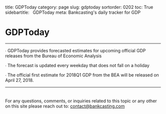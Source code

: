 ﻿title: GDPToday
category: page
slug: gdptoday
sortorder: 0202
toc: True
sidebartitle: &nbsp; GDPToday
meta: Bankcasting's daily tracker for GDP

<script src="http://ajax.googleapis.com/ajax/libs/jquery/2.1.4/jquery.min.js"></script>
<script src="js/jquery.csv.min.js"></script>
<script type="text/javascript" src="http://www.google.com/jsapi"></script>

<script type="text/javascript"> // load the visualisation API
  google.load('visualization', '1', { packages: ['corechart', 'controls'] });
</script>
<script type="text/javascript">
function drawVisualization() {
   $.get("data/ifr.csv?q="+Math.random(), function(csvString) {
      var arrayData = $.csv.toArrays(csvString, {onParseValue: $.csv.hooks.castToScalar});
      var data = new google.visualization.arrayToDataTable(arrayData);
      var chartwidth = $('#chartparent').width();
      var crt_ertdlyYY = new google.visualization.ChartWrapper({
         chartType: 'LineChart',
         containerId: 'crt_ertdlyYY',
         dataTable: data,
         options:{
            width: chartwidth, height: 450,
            chartArea: {'width': '80%','height': '70%'},
            title: 'Bankcasting 2018Q1 GDP Daily Estimate',
            legend: 'bottom',
            titleTextStyle : {color: 'black', fontSize: 20},
            vAxis: {viewWindow: {min: 0, max: 3.2}, format: '0.0', title: 'Annualized Growth Rate (%)'},
            series: {
               0: { color: '#529ecc' }
            }
         }
      });
      crt_ertdlyYY.draw();
   });
}
google.setOnLoadCallback(drawVisualization)
</script>

# GDPToday
---

&#8729; GDPToday provides forecasted estimates for upcoming official GDP releases from the Bureau of Economic Analysis

&#8729; The forecast is updated every weekday that does not fall on a holiday

&#8729; The official first estimate for 2018Q1 GDP from the BEA will be released on April 27, 2018. <!--The current annualized estimate for 2018Q1 GDP as of March 29, 2018 is +2.63%. The current three-year forecast for GDP is +7.61%. The current three-year severe forecast for GDP is -4.98%. -->

---

<div id="crt_ertdlyYY" style="margin-top:-10px"></div>
<br>
<!--
<img src="/img/GDPToday/GDPToday3Year.PNG" width="100%" alt="Latest GDPToday Three-year Forecast" class="technical-diagram">
<img src="/img/GDPToday/GDPToday.PNG" width="100%" alt="Latest GDPToday Forecast" class="technical-diagram">
-->


For any questions, comments, or inquiries related to this topic or any other on this site please reach out to: contact@bankcasting.com